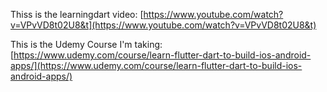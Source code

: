 [//]: # "FILEPATH: /c:/Users/janna/Downloads/flutter/README.md"

Thiss is the learningdart video: [https://www.youtube.com/watch?v=VPvVD8t02U8&t](https://www.youtube.com/watch?v=VPvVD8t02U8&t)

This is the Udemy Course I'm taking: [https://www.udemy.com/course/learn-flutter-dart-to-build-ios-android-apps/](https://www.udemy.com/course/learn-flutter-dart-to-build-ios-android-apps/)
